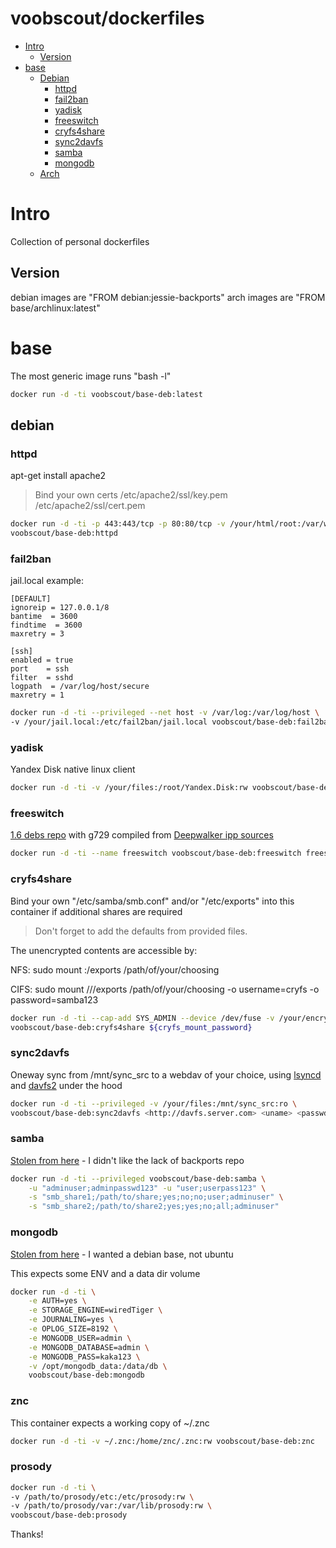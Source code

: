 # voobscout/dockerfiles

- [Intro](#intro)
  - [Version](#version)
- [base](#base)
  - [Debian](#debian)
    - [httpd](#httpd)
    - [fail2ban](#fail2ban)
    - [yadisk](#yadisk)
    - [freeswitch](#freeswitch)
    - [cryfs4share](#cryfs4share)
    - [sync2davfs](#sync2davfs)
    - [samba](#samba)
    - [mongodb](#mongodb)
  - [Arch](#arch)

# Intro

Collection of personal dockerfiles

## Version

debian images are "FROM debian:jessie-backports"
arch images are "FROM base/archlinux:latest"

# base

The most generic image runs "bash -l"

```bash
docker run -d -ti voobscout/base-deb:latest
```

## debian

### httpd

apt-get install apache2
> Bind your own certs /etc/apache2/ssl/key.pem /etc/apache2/ssl/cert.pem

```bash
docker run -d -ti -p 443:443/tcp -p 80:80/tcp -v /your/html/root:/var/www/html \
voobscout/base-deb:httpd
```

### fail2ban

jail.local example:

```
[DEFAULT]
ignoreip = 127.0.0.1/8
bantime  = 3600
findtime  = 3600
maxretry = 3

[ssh]
enabled = true
port    = ssh
filter  = sshd
logpath  = /var/log/host/secure
maxretry = 1
```

```bash
docker run -d -ti --privileged --net host -v /var/log:/var/log/host \
-v /your/jail.local:/etc/fail2ban/jail.local voobscout/base-deb:fail2ban
```

### yadisk

Yandex Disk native linux client

```bash
docker run -d -ti -v /your/files:/root/Yandex.Disk:rw voobscout/base-deb:yadisk <uname> <passwd>
```

### freeswitch

[1.6 debs repo](http://files.freeswitch.org/repo/deb/freeswitch-1.6/) with g729 compiled from [Deepwalker ipp sources](http://goo.gl/IEbTx5)

```bash
docker run -d -ti --name freeswitch voobscout/base-deb:freeswitch freeswitch
```

### cryfs4share

Bind your own "/etc/samba/smb.conf" and/or "/etc/exports" into this container if additional shares are required
> Don't forget to add the defaults from provided files.

The unencrypted contents are accessible by:

NFS:
sudo mount <docker-machine-IP>:/exports /path/of/your/choosing

CIFS:
sudo mount //<docker-machine-IP>/exports /path/of/your/choosing -o username=cryfs -o password=samba123

```bash
docker run -d -ti --cap-add SYS_ADMIN --device /dev/fuse -v /your/encrypted/folder:/.exports:rw \
voobscout/base-deb:cryfs4share ${cryfs_mount_password}
```

### sync2davfs

Oneway sync from /mnt/sync_src to a webdav of your choice, using [lsyncd](https://github.com/axkibe/lsyncd) and [davfs2](https://savannah.nongnu.org/projects/davfs2) under the hood

```bash
docker run -d -ti --privileged -v /your/files:/mnt/sync_src:ro \
voobscout/base-deb:sync2davfs <http://davfs.server.com> <uname> <passwd>
```

### samba

[Stolen from here](https://github.com/dperson/samba) - I didn't like the lack of backports repo

```bash
docker run -d -ti --privileged voobscout/base-deb:samba \
    -u "adminuser;adminpasswd123" -u "user;userpass123" \
    -s "smb_share1;/path/to/share;yes;no;no;user;adminuser" \
    -s "smb_share2;/path/to/share2;yes;yes;no;all;adminuser"
```

### mongodb

[Stolen from here](https://github.com/tutumcloud/mongodb/tree/master/3.2) - I wanted a debian base, not ubuntu

This expects some ENV and a data dir volume

```bash
docker run -d -ti \
    -e AUTH=yes \
    -e STORAGE_ENGINE=wiredTiger \
    -e JOURNALING=yes \
    -e OPLOG_SIZE=8192 \
    -e MONGODB_USER=admin \
    -e MONGODB_DATABASE=admin \
    -e MONGODB_PASS=kaka123 \
    -v /opt/mongodb_data:/data/db \
    voobscout/base-deb:mongodb
```

### znc

This container expects a working copy of ~/.znc

```bash
docker run -d -ti -v ~/.znc:/home/znc/.znc:rw voobscout/base-deb:znc
```

### prosody

```bash
docker run -d -ti \
-v /path/to/prosody/etc:/etc/prosody:rw \
-v /path/to/prosody/var:/var/lib/prosody:rw \
voobscout/base-deb:prosody
```

Thanks!

